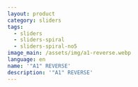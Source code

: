 ```yaml
---
layout: product
category: sliders
tags:
  - sliders
  - sliders-spiral
  - sliders-spiral-no5
image_main: /assets/img/a1-reverse.webp
language: en
name: '"A1" REVERSE'
description: '"A1" REVERSE'
---
```

